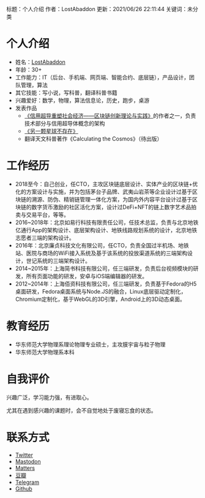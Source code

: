 标题：个人介绍
作者：LostAbaddon
更新：2021/06/26 22:11:44
关键词：未分类

# 个人介绍

-	姓名：[LostAbaddon](lostabaddon@gmail.com)
-	年龄：30+
-	工作能力：IT（后台、手机端、网页端、智能合约、底层链），产品设计，团队管理，算法
-	其它技能：写小说，写科普，翻译科普书籍
-	兴趣爱好：数学，物理，算法信息论，历史，跑步，桌游
-	发表作品
	-	[《信用超导重塑社会经济——区块链创新理论与实践》](https://detail.tmall.com/item.htm?id=645784153731)的作者之一，负责技术部分与信用超导体概念的架构
	-	[《另一颗星球不存在》](https://book.douban.com/subject/35898060/)
	-	翻译天文科普著作《Calculating the Cosmos》（待出版）

# 工作经历

-	2018至今：自己创业，任CTO，主攻区块链底层设计、实体产业的区块链+优化的方案设计与实施，并为包括茅台子品牌、武夷山岩茶等企业设计过基于区块链的溯源、防伪、精销链管理一体化方案，为国内外内容平台设计过基于区块链的数字货币激励的社区活化方案，设计过DeFi+NFT的链上数字艺术品拍卖与交易平台，等等。
-	2016~2018年：北京如易行科技有限责任公司，任技术总监，负责与北京地铁亿通行App的架构设计、底层架构设计、地铁线路规划系统的设计，北京地铁志愿者三端的架构设计。
-	2016年：北京廉贞科技文化有限公司，任CTO，负责全国过半机场、地铁站、医院与商场的WiFi接入系统及基于该系统的投放渠道系统的三端架构设计，世记系统的三端架构设计。
-	2014~2015年：上海简书科技有限公司，任三端研发，负责后台视频模块的研发，所有页面功能的研发，安卓与iOS端编辑器的研发。
-	2012~2014年：上海佰资科技有限公司，任三端研发，负责基于Fedora的H5桌面研发，Fedora桌面系统与Node.JS的融合，Linux底层驱动定制化，Chromium定制化，基于WebGL的3D引擎，Android上的3D动态桌面。

# 教育经历

-	华东师范大学物理系理论物理专业硕士，主攻膜宇宙与粒子物理
-	华东师范大学物理系本科

# 自我评价

兴趣广泛，学习能力强，有进取心。

尤其在遇到感兴趣的课题时，会不自觉地处于废寝忘食的状态。

# 联系方式

-	[Twitter](https://twitter.com/LostAbaddon)
-	[Mastodon](https://masto.ai/@lostabaddon)
-	[Matters](https://matters.news/@LostAbaddon)
-	[豆瓣](https://www.douban.com/people/LostAbaddon)
-	[Telegram](https://t.me/lostabaddon)
-	[Github](https://github.com/LostAbaddon/lostabaddon.github.io/discussions)